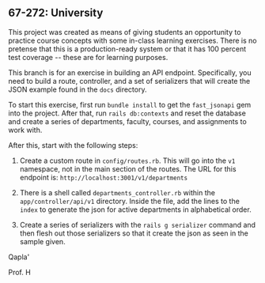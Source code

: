 67-272: University 
---

This project was created as means of giving students an opportunity to practice course concepts with some in-class learning exercises. There is no pretense that this is a production-ready system or that it has 100 percent test coverage -- these are for learning purposes.  

This branch is for an exercise in building an API endpoint.  Specifically, you need to build a route, controller, and a set of serializers that will create the JSON example found in the `docs` directory.

To start this exercise, first run `bundle install` to get the `fast_jsonapi` gem into the project.  After that, run `rails db:contexts` and reset the database and create a series of departments, faculty, courses, and assignments to work with.

After this, start with the following steps:

1. Create a custom route in `config/routes.rb`. This will go into the `v1` namespace, not in the main section of the routes.  The URL for this endpoint is: `http://localhost:3001/v1/departments`

2. There is a shell called `departments_controller.rb` within the `app/controller/api/v1` directory.  Inside the file, add the lines to the `index` to generate the json for active departments in alphabetical order.
  
3. Create a series of serializers with the `rails g serializer` command and then flesh out those serializers so that it create the json as seen in the sample given.

Qapla'

Prof. H